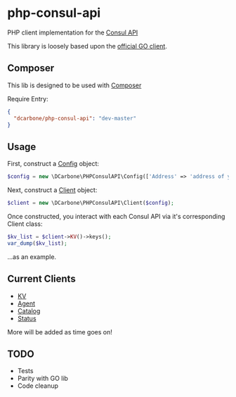 # php-consul-api

PHP client implementation for the [Consul API](https://www.consul.io/docs/agent/http.html)

This library is loosely based upon the [official GO client](https://github.com/hashicorp/consul/tree/master/api).

## Composer

This lib is designed to be used with [Composer](https://getcomposer.org)

Require Entry:

```json
{
  "dcarbone/php-consul-api": "dev-master"
}
```

## Usage

First, construct a [Config](./src/Config.php) object:

```php
$config = new \DCarbone\PHPConsulAPI\Config(['Address' => 'address of your consul agent']);
```

Next, construct a [Client](./src/Client.php) object:

```php
$client = new \DCarbone\PHPConsulAPI\Client($config);
```

Once constructed, you interact with each Consul API via it's corresponding Client class:

```php
$kv_list = $client->KV()->keys();
var_dump($kv_list);
```

...as an example.

## Current Clients

- [KV](./docs/KV.md)
- [Agent](./docs/AGENT.md)
- [Catalog](./docs/CATALOG.md)
- [Status](./docs/STATUS.md)

More will be added as time goes on!


## TODO

- Tests
- Parity with GO lib
- Code cleanup